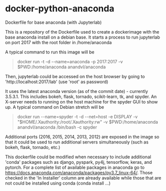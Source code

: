 # docker-python-anaconda
Dockerfile for base anaconda (with Jupyterlab)

This is a repository of the Dockerfile used to create a dockerimage with the base
anaconda install on a debian base.  It starts a process to run jupyterlab on port 
2017 with the root folder in /home/anaconda

A typical command to run this image will be

> docker run -t -d --name=anaconda -p 2017:2017 -v $PWD:/home/anaconda anandvl/anaconda

Then, jupyterlab could be accessed on the host browser by going to 'http://localhost:2017/lab'
(use 'root' as password)

It uses the latest anaconda version (as of the commit date) - currently 3.5.3.1. 
This includes bokeh, flask, tornado, scikit-learn, tk, and spyder.  An X-server
needs to running on the host machine for the spyder GUI to show up.  A typical
command on Debian stretch will be

> docker run --name=spyder -t -d --net=host -e DISPLAY -v "$HOME/.Xauthority:/root/.Xauthority:rw" -v $PWD:/home/anaconda anandvl/anaconda /bin/bash -c spyder

Additional ports (2016, 2015, 2014, 2013, 2012) are exposed in the image so that it 
could be used to run additional servers simultaneously (such as bokeh, flask, tornado, etc.)

This dockerfile could be modified when necessary to include additional 'conda' 
packages such as django, pyspark, py4j, tensorflow, keras, and pytorch.  For a
complete list of available packages in anaconda go to 
https://docs.anaconda.com/anaconda/packages/py3.7_linux-64/.
Those checked in the 'In Installer' column are already available while those
that are not could be installed using conda (conda install ...)
